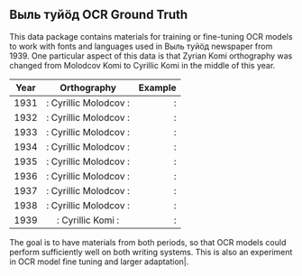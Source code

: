 ## Выль туйӧд OCR Ground Truth

This data package contains materials for training or fine-tuning OCR models to work with fonts and languages used in Выль туйӧд newspaper from 1939. One particular aspect of this data is that Zyrian Komi orthography was changed from Molodcov Komi to Cyrillic Komi in the middle of this year. 

| Year        | Orthography           | Example |
|------------ |:---------------------:| -------:|
|1931         |: Cyrillic Molodcov   :|        :|
|1932         |: Cyrillic Molodcov   :|        :|
|1933         |: Cyrillic Molodcov   :|        :|
|1934         |: Cyrillic Molodcov   :|        :|
|1935         |: Cyrillic Molodcov   :|        :|
|1936         |: Cyrillic Molodcov   :|        :|
|1937         |: Cyrillic Molodcov   :|        :|
|1938         |: Cyrillic Molodcov   :|        :|
|1939         |: Cyrillic Komi       :|        :|

The goal is to have materials from both periods, so that OCR models could perform sufficiently well on both writing systems. This is also an experiment in OCR model fine tuning and larger adaptation|.
